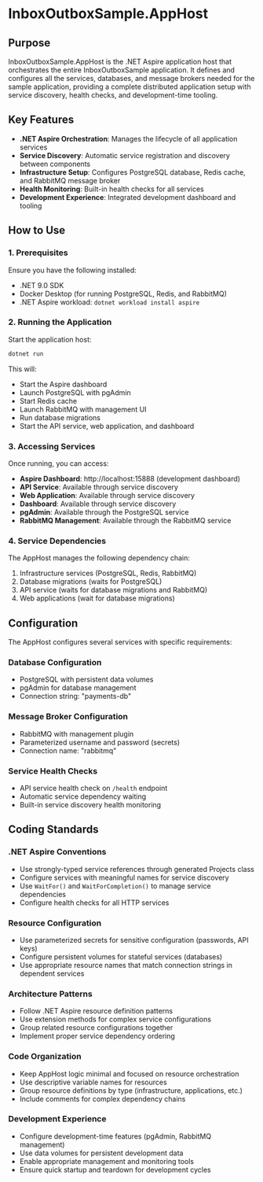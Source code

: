 # InboxOutboxSample.AppHost

## Purpose

InboxOutboxSample.AppHost is the .NET Aspire application host that orchestrates the entire InboxOutboxSample application. It defines and configures all the services, databases, and message brokers needed for the sample application, providing a complete distributed application setup with service discovery, health checks, and development-time tooling.

## Key Features

- **.NET Aspire Orchestration**: Manages the lifecycle of all application services
- **Service Discovery**: Automatic service registration and discovery between components
- **Infrastructure Setup**: Configures PostgreSQL database, Redis cache, and RabbitMQ message broker
- **Health Monitoring**: Built-in health checks for all services
- **Development Experience**: Integrated development dashboard and tooling

## How to Use

### 1. Prerequisites

Ensure you have the following installed:
- .NET 9.0 SDK
- Docker Desktop (for running PostgreSQL, Redis, and RabbitMQ)
- .NET Aspire workload: `dotnet workload install aspire`

### 2. Running the Application

Start the application host:

```bash
dotnet run
```

This will:
- Start the Aspire dashboard
- Launch PostgreSQL with pgAdmin
- Start Redis cache
- Launch RabbitMQ with management UI
- Run database migrations
- Start the API service, web application, and dashboard

### 3. Accessing Services

Once running, you can access:
- **Aspire Dashboard**: http://localhost:15888 (development dashboard)
- **API Service**: Available through service discovery
- **Web Application**: Available through service discovery  
- **Dashboard**: Available through service discovery
- **pgAdmin**: Available through the PostgreSQL service
- **RabbitMQ Management**: Available through the RabbitMQ service

### 4. Service Dependencies

The AppHost manages the following dependency chain:
1. Infrastructure services (PostgreSQL, Redis, RabbitMQ)
2. Database migrations (waits for PostgreSQL)
3. API service (waits for database migrations and RabbitMQ)
4. Web applications (wait for database migrations)

## Configuration

The AppHost configures several services with specific requirements:

### Database Configuration
- PostgreSQL with persistent data volumes
- pgAdmin for database management
- Connection string: "payments-db"

### Message Broker Configuration
- RabbitMQ with management plugin
- Parameterized username and password (secrets)
- Connection name: "rabbitmq"

### Service Health Checks
- API service health check on `/health` endpoint
- Automatic service dependency waiting
- Built-in service discovery health monitoring

## Coding Standards

### .NET Aspire Conventions
- Use strongly-typed service references through generated Projects class
- Configure services with meaningful names for service discovery
- Use `WaitFor()` and `WaitForCompletion()` to manage service dependencies
- Configure health checks for all HTTP services

### Resource Configuration
- Use parameterized secrets for sensitive configuration (passwords, API keys)
- Configure persistent volumes for stateful services (databases)
- Use appropriate resource names that match connection strings in dependent services

### Architecture Patterns
- Follow .NET Aspire resource definition patterns
- Use extension methods for complex service configurations
- Group related resource configurations together
- Implement proper service dependency ordering

### Code Organization
- Keep AppHost logic minimal and focused on resource orchestration
- Use descriptive variable names for resources
- Group resource definitions by type (infrastructure, applications, etc.)
- Include comments for complex dependency chains

### Development Experience
- Configure development-time features (pgAdmin, RabbitMQ management)
- Use data volumes for persistent development data
- Enable appropriate management and monitoring tools
- Ensure quick startup and teardown for development cycles